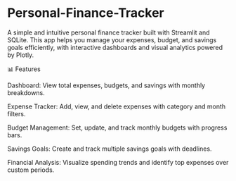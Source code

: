# Personal-Finance-Tracker
A simple and intuitive personal finance tracker built with Streamlit and SQLite. This app helps you manage your expenses, budget, and savings goals efficiently, with interactive dashboards and visual analytics powered by Plotly.


📊 Features

Dashboard: View total expenses, budgets, and savings with monthly breakdowns.

Expense Tracker: Add, view, and delete expenses with category and month filters.

Budget Management: Set, update, and track monthly budgets with progress bars.

Savings Goals: Create and track multiple savings goals with deadlines.

Financial Analysis: Visualize spending trends and identify top expenses over custom periods.
